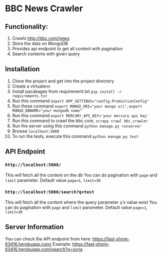 # BBC News Crawler

## Functionality:
1. Crawls http://bbc.com/news
2. Store the data on MongoDB
3. Provides api endpoint to get all content with pagination
4. Search contents with given query

## Installation
1. Clone the project and get into the project directory
2. Create a virtualenv
3. Install pacakages from requirement.txt `pip install -r requirements.txt`
4. Run this command `export APP_SETTINGS="config.ProductionConfig"`
5. Run these command `export MONGO_URI="your mongo uri"`, `export MONGO_DBNAME="your mongodb name"`
6. Run this command `export MERCURY_API_KEY='your mercury api key'`
7. Run this command to crawl the bbc.com, `scrapy crawl bbc_crawler`
8. Run the server using this command `python manage.py runserver`
9. Browse `localhost:5000`
10. To run the tests, execute this command `python manage.py test`

## API Endpoint

### `http://localhost:5000/`
This will fetch all the content on the db
You can do pagination with `page` and `limit` parameter.
Default value `page=1`, `limit=30`

### `http://localhost:5000/search?q=test`
This will fetch all the content where the query parameter `q`'s value exist
You can do pagination with `page` and `limit` parameter.
Default value `page=1`, `limit=30`

## Server Information
You can check the API endpoint from here: https://fast-shore-63416.herokuapp.com/
Example: https://fast-shore-63416.herokuapp.com/search?q=syria

